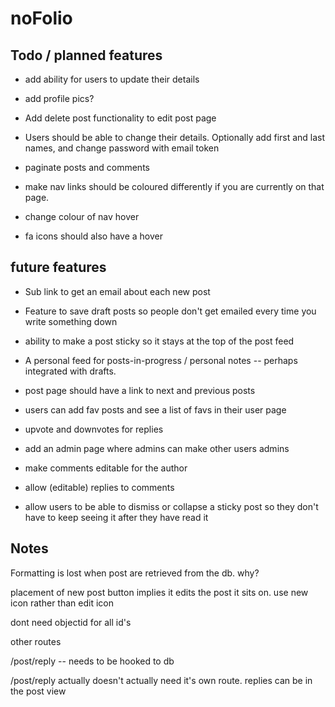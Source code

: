 # noFolio

## Todo / planned features

* add ability for users to update their details

* add profile pics?

* Add delete post functionality to edit post page

* Users should be able to change their details. Optionally add first and last names, and change password with email token

* paginate posts and comments

* make nav links should be coloured differently if you are currently on that page.

* change colour of nav hover

* fa icons should also have a hover

## future features

* Sub link to get an email about each new post

* Feature to save draft posts so people don't get emailed every time you write something down

* ability to make a post sticky so it stays at the top of the post feed

* A personal feed for posts-in-progress / personal notes -- perhaps integrated with drafts. 

* post page should have a link to next and previous posts

* users can add fav posts and see a list of favs in their user page

* upvote and downvotes for replies

* add an admin page where admins can make other users admins

* make comments editable for the author

* allow (editable) replies to comments

* allow users to be able to dismiss or collapse a sticky post so they don't have to keep seeing it after they have read it

## Notes

Formatting is lost when post are retrieved from the db. why?

placement of new post button implies it edits the post it sits on.
use new icon rather than edit icon

dont need objectid for all id's 

other routes

/post/reply -- needs to be hooked to db

/post/reply actually doesn't actually need it's own route. replies can be in the post view



